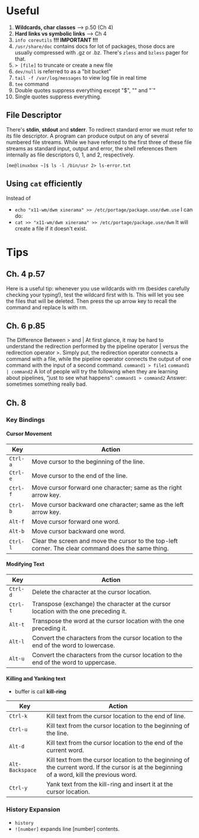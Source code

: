# Useful
1. **Wildcards, char classes** --> p.50 (Ch 4)
2. **Hard links vs symbolic links** --> Ch 4
3. `info coreutils` **!!! IMPORTANT !!!**
4. `/usr/share/doc` contains docs for lot of packages, those docs are usually compressed with .gz or .bz. There's `zless` and `bzless` pager for that.
5. `> [file]` to truncate or create a new file
6. `dev/null` is referred to as a "bit bucket"
7. `tail -f /var/log/messages` to view log file in real time 
8. `tee` command
9.  Double quotes suppress everything except "$", "\" and "`" 
10. Single quotes suppress everything.

## File Descriptor
There's **stdin**, **stdout** and **stderr**. To redirect standard error we must refer to its
file descriptor. A program can produce output on any of several numbered file streams.
While we have referred to the first three of these file streams as standard input, output 
and error, the shell references them internally as file descriptors 0, 1, and 2, respectively.

```
[me@linuxbox ~]$ ls -l /bin/usr 2> ls-error.txt
```

## Using `cat` efficiently
Instead of
- `echo "x11-wm/dwm xinerama" >> /etc/portage/package.use/dwm.use`
I can do:
- `cat >> "x11-wm/dwm xinerama" >> /etc/portage/package.use/dwm`
It will create a file if it doesn't exist.

# Tips
## Ch. 4 p.57
Here is a useful tip: whenever you use wildcards with rm (besides carefully
checking your typing!), test the wildcard first with ls. This will let you see the
files that will be deleted. Then press the up arrow key to recall the command and
replace ls with rm.

## Ch. 6 p.85
The Difference Between > and |
At first glance, it may be hard to understand the redirection performed by the
pipeline operator | versus the redirection operator >. Simply put, the redirection
operator connects a command with a file, while the pipeline operator connects the
output of one command with the input of a second command.
`command1 > file1`
`command1 | command2`
A lot of people will try the following when they are learning about pipelines, “just
to see what happens”:
`command1 > command2`
Answer: sometimes something really bad.

## Ch. 8

### Key Bindings
#### Cursor Movement
| Key      | Action                                                                                               |
|----------|------------------------------------------------------------------------------------------------------|
|`Ctrl-a`  | Move cursor to the beginning of the line.|
|`Ctrl-e`  | Move cursor to the end of the line.|
|`Ctrl-f`  | Move cursor forward one character; same as the right arrow key.|
|`Ctrl-b`  | Move cursor backward one character; same as the left arrow key.|
|`Alt-f`   | Move cursor forward one word.|
|`Alt-b`   | Move cursor backward one word.|
|`Ctrl-l`  | Clear the screen and move the cursor to the top-left corner. The clear command does the same thing.|

#### Modifying Text
| Key      | Action                                                                                               |
|----------|------------------------------------------------------------------------------------------------------|
|`Ctrl-d`  | Delete the character at the cursor location.|
|`Ctrl-t`  | Transpose (exchange) the character at the cursor location with the one preceding it.|
|`Alt-t`   | Transpose the word at the cursor location with the one preceding it.|
|`Alt-l`   | Convert the characters from the cursor location to the end of the word to lowercase.|
|`Alt-u`   | Convert the characters from the cursor location to the end of the word to uppercase.|

#### Killing and Yanking text
* buffer is call **kill-ring**

| Key      | Action                                                                                               |
|----------|------------------------------------------------------------------------------------------------------|
|`Ctrl-k`  |     Kill text from the cursor location to the end of line.|
|`Ctrl-u`  |     Kill text from the cursor location to the beginning of the line.|
|`Alt-d`   |     Kill text from the cursor location to the end of the current word.|
|`Alt-Backspace`| Kill text from the cursor location to the beginning of the current word. If the cursor is at the beginning of a word, kill the previous word.|
|`Ctrl-y`  |     Yank text from the kill-ring and insert it at the cursor location.|

### History Expansion
- `history`
- `![number]` expands line [number] contents.
